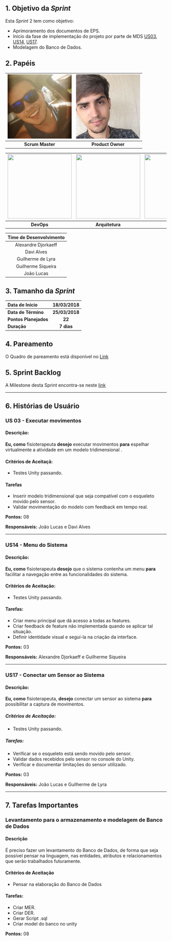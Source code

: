 ## 1. Objetivo da _Sprint_

<p align="justify">Esta <i>Sprint</i> 2 tem como objetivo:</p>

- Aprimoramento dos documentos de EPS.
- Início da fase de implementação do projeto por parte de MDS [US03](https://github.com/fga-gpp-mds/2018.1-Reabilitacao-Motora/issues/29), [US14](https://github.com/fga-gpp-mds/2018.1-Reabilitacao-Motora/issues/30), [US17](https://github.com/fga-gpp-mds/2018.1-Reabilitacao-Motora/issues/28).
- Modelagem do Banco de Dados.

## 2. Papéis

| <img src="https://github.com/RomeuCarvalhoAntunes/2018.1-Reabilitacao-Motora/blob/master/docs/imagens/grupo/Romeu_Antunes.png" width="200" height="200"/> |  <img src="https://github.com/RomeuCarvalhoAntunes/2018.1-Reabilitacao-Motora/blob/master/docs/imagens/grupo/Lucas_Malta.png" width="200" height="200"/> |
|:--:|:--:|
| **Scrum Master** | **Product Owner** |

| <img src="https://github.com/fga-gpp-mds/2018.1-Reabilitacao-Motora/blob/development/docs/imagens/grupo/Victor_Moura.png" width="200" height="200"/> | <img src="https://github.com/fga-gpp-mds/2018.1-Reabilitacao-Motora/blob/development/docs/imagens/grupo/Vitor_Falc%C3%A3o.png" width="200" height="200"/> | <img src="https://github.com/fga-gpp-mds/2018.1-Reabilitacao-Motora/blob/development/docs/imagens/grupo/Arthur_Diniz.png" width="200" height="200"/> |
|:--:|:--:|:--:|
| **DevOps** | **Arquitetura** | **Joker** |



| Time de Desenvolvimento |
|:--:|
| Alexandre Djorkaeff |
| Davi Alves |
| Guilherme de Lyra |
| Guilherme Siqueira |
| João Lucas


## 3. Tamanho da _Sprint_

| Data de Início | 18/03/2018 |
|:--|:--:|
| **Data de Término** | **25/03/2018** |
| **Pontos Planejados** | **22**|
| **Duração** | **7 dias** |


## 4. Pareamento

O Quadro de pareamento está disponível no [Link](https://raw.githubusercontent.com/RomeuCarvalhoAntunes/2018.1-Reabilitacao-Motora/master/docs/imagens/Quadro%20de%20Pareamento/Quadro_de_Pareamento.png)

## 5. Sprint Backlog

A Milestone desta Sprint encontra-se neste [link](https://github.com/fga-gpp-mds/2018.1-Reabilitacao-Motora/milestone/3)

-------

## 6. Histórias de Usuário


### US 03 - Executar movimentos
#### Descrição:
**Eu, como** fisioterapeuta **desejo** executar movimentos **para** espelhar virtualmente a atividade em um modelo tridimensional .

#### Critérios de Aceitaçã:
- Testes Unity passando.

#### Tarefas
- Inserir modelo tridimensional que seja compatível com o esqueleto movido pelo sensor.
- Validar movimentação do modelo com feedback em tempo real.

**Pontos:** 08

**Responsáveis:** João Lucas e Davi Alves

---

### US14 - Menu do Sistema
#### Descrição:

 **Eu, como** fisioterapeuta **desejo** que o sistema contenha um menu **para** facilitar a navegação entre as funcionalidades do sistema.

#### Critérios de Aceitação:
- Testes Unity passando.

#### Tarefas:
- Criar menu principal que dá acesso a todas as features.
- Criar feedback de feature não implementada quando se aplicar tal situação.
- Definir identidade visual e seguí-la na criação da interface.

**Pontos:** 03

**Responsáveis:** Alexandre Djorkaeff e Guilherme Siqueira

---

### US17 - Conectar um Sensor ao Sistema
#### Descrição:
**Eu, como**  fisioterapeuta, **desejo** conectar um sensor ao sistema  **para** possibilitar a captura de movimentos.

##### Critérios de Aceitação:
- Testes Unity passando.

##### Tarefas:
- Verificar se o esqueleto está sendo movido pelo sensor.
- Validar dados recebidos pelo sensor no console do Unity.
- Verificar e documentar limitações do sensor utilizado.

**Pontos:** 03

**Responsáveis:** João Lucas e Guilherme de Lyra

-------


## 7. Tarefas Importantes

### Levantamento para o armazenamento e modelagem de Banco de Dados

#### Descrição
É preciso fazer um levantamento do Banco de Dados, de forma que seja possível pensar na linguagem, nas entidades, atributos e relacionamentos que serão trabalhados futuramente.

#### Critérios de Aceitação
- Pensar na elaboração do Banco de Dados

#### Tarefas:
- Criar MER.
- Criar DER.
- Gerar Script .sql
- Criar model do banco no unity

**Pontos:** 08
